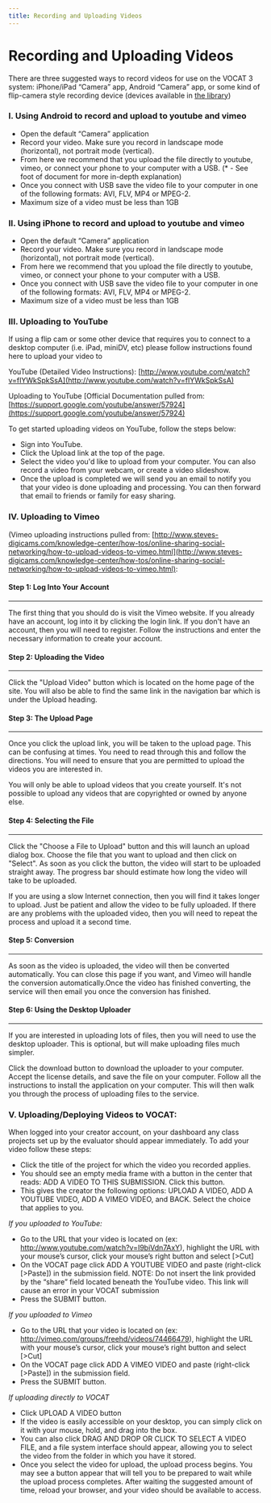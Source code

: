 ```yaml
---
title: Recording and Uploading Videos
---
```



Recording and Uploading Videos
===

There are three suggested ways to record videos for use on the VOCAT 3 system: iPhone/iPad “Camera” app, Android “Camera” app, or some kind of flip-camera style recording device (devices available in [the library](http://www.baruch.cuny.edu/library/students/techloan.html))

### **I. Using Android to record and upload to youtube and vimeo**

 * Open the default “Camera” application
 * Record your video. Make sure you record in landscape mode (horizontal), not portrait mode (vertical).
 * From here we recommend that you upload the file directly to youtube, vimeo, or connect your phone to your computer with a USB. (* - See foot of document for more in-depth explanation)
 * Once you connect with USB save the video file to your computer in one of the following formats: AVI, FLV, MP4 or MPEG-2.
 * Maximum size of a video must be less than 1GB

### **II. Using iPhone to record and upload to youtube and vimeo**

 * Open the default “Camera” application
 * Record your video. Make sure you record in landscape mode (horizontal), not portrait mode (vertical).
 * From here we recommend that you upload the file directly to youtube, vimeo, or connect your phone to your computer with a USB.
 * Once you connect with USB save the video file to your computer in one of the following formats: AVI, FLV, MP4 or MPEG-2.
 * Maximum size of a video must be less than 1GB

### **III. Uploading to YouTube**

If using a flip cam or some other device that requires you to connect to a desktop computer (i.e. iPad, miniDV, etc) please follow instructions found here to upload your video to

YouTube (Detailed Video Instructions):
[http://www.youtube.com/watch?v=fIYWkSpkSsA](http://www.youtube.com/watch?v=fIYWkSpkSsA)

Uploading to YouTube [Official Documentation pulled from:
[https://support.google.com/youtube/answer/57924](https://support.google.com/youtube/answer/57924)

To get started uploading videos on YouTube, follow the steps below:

 * Sign into YouTube.
 * Click the Upload link at the top of the page.
 * Select the video you'd like to upload from your computer. You can also record a video from your webcam, or create a video slideshow.
 * Once the upload is completed we will send you an email to notify you that your video is done uploading and processing. You can then forward that email to friends or family for easy sharing.

### **IV. Uploading to Vimeo**
(Vimeo uploading instructions pulled from: [http://www.steves-digicams.com/knowledge-center/how-tos/online-sharing-social-networking/how-to-upload-videos-to-vimeo.html](http://www.steves-digicams.com/knowledge-center/how-tos/online-sharing-social-networking/how-to-upload-videos-to-vimeo.html):

#### Step 1: Log Into Your Account
---

The first thing that you should do is visit the Vimeo website. If you already have an account, log into it by clicking the login link. If you don't have an account, then you will need to register. Follow the instructions and enter the necessary information to create your account.

#### Step 2: Uploading the Video
---

Click the "Upload Video" button which is located on the home page of the site. You will also be able to find the same link in the navigation bar which is under the Upload heading.

#### Step 3: The Upload Page
---

Once you click the upload link, you will be taken to the upload page. This can be confusing at times. You need to read through this and follow the directions. You will need to ensure that you are permitted to upload the videos you are interested in.

You will only be able to upload videos that you create yourself. It's not possible to upload any videos that are copyrighted or owned by anyone else.

#### Step 4: Selecting the File
---

Click the "Choose a File to Upload" button and this will launch an upload dialog box. Choose the file that you want to upload and then click on "Select". As soon as you click the button, the video will start to be uploaded straight away. The progress bar should estimate how long the video will take to be uploaded.

If you are using a slow Internet connection, then you will find it takes longer to upload. Just be patient and allow the video to be fully uploaded. If there are any problems with the uploaded video, then you will need to repeat the process and upload it a second time.

#### Step 5: Conversion
---

As soon as the video is uploaded, the video will then be converted automatically. You can close this page if you want, and Vimeo will handle the conversion automatically.Once the video has finished converting, the service will then email you once the conversion has finished.

#### Step 6: Using the Desktop Uploader
---

If you are interested in uploading lots of files, then you will need to use the desktop uploader. This is optional, but will make uploading files much simpler.

Click the download button to download the uploader to your computer. Accept the license details, and save the file on your computer. Follow all the instructions to install the application on your computer. This will then walk you through the process of uploading files to the service.

### **V. Uploading/Deploying Videos to VOCAT:**

When logged into your creator account, on your dashboard any class projects set up by the evaluator should appear immediately. To add your video follow these steps:

 * Click the title of the project for which the video you recorded applies.
 * You should see an empty media frame with a button in the center that reads: ADD A VIDEO TO THIS SUBMISSION. Click this button.
 * This gives the creator the following options: UPLOAD A VIDEO, ADD A YOUTUBE VIDEO, ADD A VIMEO VIDEO, and BACK. Select the choice that applies to you.

*If you uploaded to YouTube:*

 * Go to the URL that your video is located on (ex: http://www.youtube.com/watch?v=I9biVdn7AxY), highlight the URL with your mouse’s cursor, click your mouse’s right button and select [>Cut]
 * On the VOCAT page click ADD A YOUTUBE VIDEO and paste (right-click [>Paste]) in the submission field. NOTE: Do not insert the link provided by the “share” field located beneath the YouTube video. This link will cause an error in your VOCAT submission
 * Press the SUBMIT button.

*If you uploaded to Vimeo*

 * Go to the URL that your video is located on (ex: http://vimeo.com/groups/freehd/videos/74466479), highlight the URL with your mouse’s cursor, click your mouse’s right button and select [>Cut]
 * On the VOCAT page click ADD A VIMEO VIDEO and paste (right-click [>Paste]) in the submission field.
 * Press the SUBMIT button.

*If uploading directly to VOCAT*

 * Click UPLOAD A VIDEO button
 * If the video is easily accessible on your desktop, you can simply click on it with your mouse, hold, and drag into the box.
 * You can also click DRAG AND DROP OR CLICK TO SELECT A VIDEO FILE, and a file system interface should appear, allowing you to select the video from the folder in which you have it stored.
 * Once you select the video for upload, the upload process begins. You may see a button appear that will tell you to be prepared to wait while the upload process completes. After waiting the suggested amount of time, reload your browser, and your video should be available to access.
